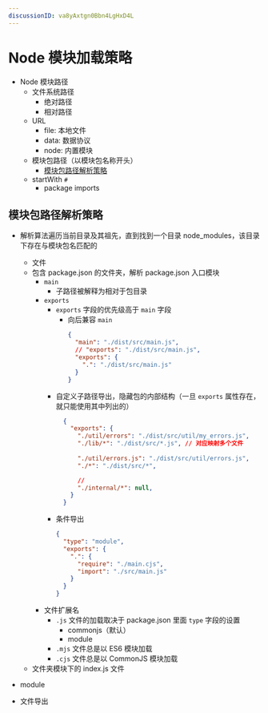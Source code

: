 ```yaml
---
discussionID: va8yAxtgn0Bbn4LgHxD4L
---
```

# Node 模块加载策略

- Node 模块路径
  - 文件系统路径
    - 绝对路径
    - 相对路径
  - URL
    - file: 本地文件
    - data: 数据协议
    - node: 内置模块
  - 模块包路径（以模块包名称开头）
    - [模块包路径解析策略](#模块包路径解析策略)
  - startWith `#`
    - package imports

## 模块包路径解析策略

- 解析算法遍历当前目录及其祖先，直到找到一个目录 node_modules，该目录下存在与模块包名匹配的
  - 文件
  - 包含 package.json 的文件夹，解析 package.json 入口模块
    - `main`
      - 子路径被解释为相对于包目录
    - `exports`
      - `exports` 字段的优先级高于 `main` 字段
        - 向后兼容 `main`
          ```json
          {
            "main": "./dist/src/main.js",
            // "exports": "./dist/src/main.js", 
            "exports": {
              ".": "./dist/src/main.js"
            }
          }
          ```
      - 自定义子路径导出，隐藏包的内部结构（一旦 `exports` 属性存在，就只能使用其中列出的）
        ```json
          {
            "exports": {
              "./util/errors": "./dist/src/util/my_errors.js",
              "./lib/*": "./dist/src/*.js", // 对应映射多个文件
              
              "./util/errors.js": "./dist/src/util/errors.js",
              "./*": "./dist/src/*",

              //
              "./internal/*": null,
            }
          }
        ```
      - 条件导出
        ```json
        {
          "type": "module",
          "exports": {
            ".": {
              "require": "./main.cjs",
              "import": "./src/main.js"
            }
          }
        }
        ```
    - 文件扩展名
      - `.js` 文件的加载取决于 package.json 里面 `type` 字段的设置
        - commonjs（默认）
        - module
      - `.mjs` 文件总是以 ES6 模块加载
      - `.cjs` 文件总是以 CommonJS 模块加载
  - 文件夹模块下的 index.js 文件


- module
- 文件导出